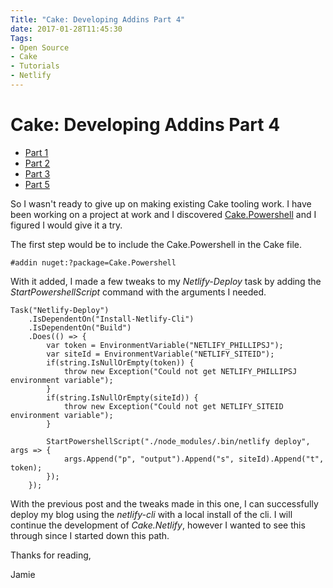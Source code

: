 ```yaml
---
Title: "Cake: Developing Addins Part 4"
date: 2017-01-28T11:45:30
Tags: 
- Open Source
- Cake
- Tutorials
- Netlify
---
```

# Cake: Developing Addins Part 4

* [Part 1](http://www.phillipsj.net/posts/cake-developing-addins-part-1)
* [Part 2](http://www.phillipsj.net/posts/cake-developing-addins-part-2)
* [Part 3](http://www.phillipsj.net/posts/cake-developing-addins-part-3)
* [Part 5](http://www.phillipsj.net/posts/cake-developing-addins-part-5)

So I wasn't ready to give up on making existing Cake tooling work. I have been working on a project at work and I discovered [Cake.Powershell](https://github.com/SharpeRAD/Cake.Powershell) and I figured I would give it a try. 

The first step would be to include the Cake.Powershell in the Cake file.

```
#addin nuget:?package=Cake.Powershell
```

With it added, I made a few tweaks to my *Netlify-Deploy* task by adding the *StartPowershellScript* command with the arguments I needed.

```
Task("Netlify-Deploy")
    .IsDependentOn("Install-Netlify-Cli")
    .IsDependentOn("Build")
    .Does(() => {
        var token = EnvironmentVariable("NETLIFY_PHILLIPSJ");
        var siteId = EnvironmentVariable("NETLIFY_SITEID");
        if(string.IsNullOrEmpty(token)) {
            throw new Exception("Could not get NETLIFY_PHILLIPSJ environment variable");
        }
        if(string.IsNullOrEmpty(siteId)) {
            throw new Exception("Could not get NETLIFY_SITEID environment variable");
        }
        
        StartPowershellScript("./node_modules/.bin/netlify deploy", args => {
            args.Append("p", "output").Append("s", siteId).Append("t", token);
        });
    });
```

With the previous post and the tweaks made in this one, I can successfully deploy my blog using the *netlify-cli* with a local install of the cli.  I will continue the development of *Cake.Netlify*, however I wanted to see this through since I started down this path.

Thanks for reading,

Jamie
